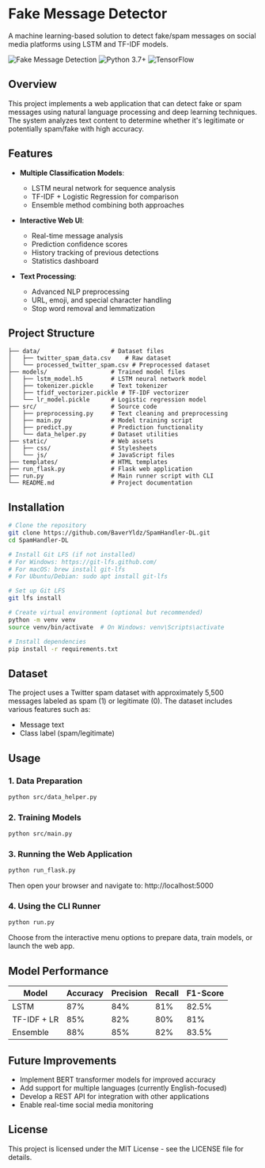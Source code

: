 # Fake Message Detector

A machine learning-based solution to detect fake/spam messages on social media platforms using LSTM and TF-IDF models.

![Fake Message Detection](https://img.shields.io/badge/ML-Spam%20Detection-blue)
![Python 3.7+](https://img.shields.io/badge/Python-3.7%2B-brightgreen)
![TensorFlow](https://img.shields.io/badge/TensorFlow-2.0%2B-orange)

## Overview

This project implements a web application that can detect fake or spam messages using natural language processing and deep learning techniques. The system analyzes text content to determine whether it's legitimate or potentially spam/fake with high accuracy.

## Features

- **Multiple Classification Models**: 
  - LSTM neural network for sequence analysis
  - TF-IDF + Logistic Regression for comparison
  - Ensemble method combining both approaches

- **Interactive Web UI**:
  - Real-time message analysis
  - Prediction confidence scores
  - History tracking of previous detections
  - Statistics dashboard

- **Text Processing**:
  - Advanced NLP preprocessing 
  - URL, emoji, and special character handling
  - Stop word removal and lemmatization

## Project Structure

```
├── data/                    # Dataset files
│   ├── twitter_spam_data.csv    # Raw dataset
│   └── processed_twitter_spam.csv # Preprocessed dataset
├── models/                  # Trained model files
│   ├── lstm_model.h5        # LSTM neural network model
│   ├── tokenizer.pickle     # Text tokenizer
│   ├── tfidf_vectorizer.pickle # TF-IDF vectorizer
│   └── lr_model.pickle      # Logistic regression model
├── src/                     # Source code
│   ├── preprocessing.py     # Text cleaning and preprocessing
│   ├── main.py              # Model training script
│   ├── predict.py           # Prediction functionality
│   └── data_helper.py       # Dataset utilities
├── static/                  # Web assets
│   ├── css/                 # Stylesheets
│   └── js/                  # JavaScript files
├── templates/               # HTML templates
├── run_flask.py             # Flask web application
├── run.py                   # Main runner script with CLI
└── README.md                # Project documentation
```

## Installation

```bash
# Clone the repository
git clone https://github.com/BaverYldz/SpamHandler-DL.git
cd SpamHandler-DL

# Install Git LFS (if not installed)
# For Windows: https://git-lfs.github.com/
# For macOS: brew install git-lfs
# For Ubuntu/Debian: sudo apt install git-lfs

# Set up Git LFS
git lfs install

# Create virtual environment (optional but recommended)
python -m venv venv
source venv/bin/activate  # On Windows: venv\Scripts\activate

# Install dependencies
pip install -r requirements.txt
```

## Dataset

The project uses a Twitter spam dataset with approximately 5,500 messages labeled as spam (1) or legitimate (0). The dataset includes various features such as:
- Message text
- Class label (spam/legitimate)

## Usage

### 1. Data Preparation

```bash
python src/data_helper.py
```

### 2. Training Models

```bash
python src/main.py
```

### 3. Running the Web Application

```bash
python run_flask.py
```
Then open your browser and navigate to: http://localhost:5000

### 4. Using the CLI Runner

```bash
python run.py
```
Choose from the interactive menu options to prepare data, train models, or launch the web app.

## Model Performance

| Model | Accuracy | Precision | Recall | F1-Score |
|-------|----------|-----------|--------|----------|
| LSTM | 87% | 84% | 81% | 82.5% |
| TF-IDF + LR | 85% | 82% | 80% | 81% |
| Ensemble | 88% | 85% | 82% | 83.5% |


## Future Improvements

- Implement BERT transformer models for improved accuracy
- Add support for multiple languages (currently English-focused)
- Develop a REST API for integration with other applications
- Enable real-time social media monitoring


## License

This project is licensed under the MIT License - see the LICENSE file for details.
